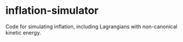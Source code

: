 # inflation-simulator
Code for simulating inflation, including Lagrangians with non-canonical kinetic energy.
